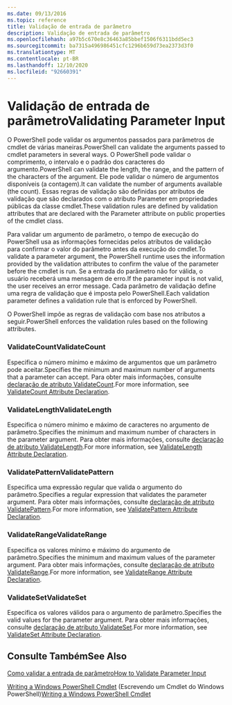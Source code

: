 ```yaml
---
ms.date: 09/13/2016
ms.topic: reference
title: Validação de entrada de parâmetro
description: Validação de entrada de parâmetro
ms.openlocfilehash: a97b5c670e8c36463a85bbef1506f6311bdd5ec3
ms.sourcegitcommit: ba7315a496986451cfc1296b659d73ea2373d3f0
ms.translationtype: MT
ms.contentlocale: pt-BR
ms.lasthandoff: 12/10/2020
ms.locfileid: "92660391"
---
```

# <a name="validating-parameter-input"></a><span data-ttu-id="5132f-103">Validação de entrada de parâmetro</span><span class="sxs-lookup"><span data-stu-id="5132f-103">Validating Parameter Input</span></span>

<span data-ttu-id="5132f-104">O PowerShell pode validar os argumentos passados para parâmetros de cmdlet de várias maneiras.</span><span class="sxs-lookup"><span data-stu-id="5132f-104">PowerShell can validate the arguments passed to cmdlet parameters in several ways.</span></span>
<span data-ttu-id="5132f-105">O PowerShell pode validar o comprimento, o intervalo e o padrão dos caracteres do argumento.</span><span class="sxs-lookup"><span data-stu-id="5132f-105">PowerShell can validate the length, the range, and the pattern of the characters of the argument.</span></span>
<span data-ttu-id="5132f-106">Ele pode validar o número de argumentos disponíveis (a contagem).</span><span class="sxs-lookup"><span data-stu-id="5132f-106">It can validate the number of arguments available (the count).</span></span>
<span data-ttu-id="5132f-107">Essas regras de validação são definidas por atributos de validação que são declarados com o atributo Parameter em propriedades públicas da classe cmdlet.</span><span class="sxs-lookup"><span data-stu-id="5132f-107">These validation rules are defined by validation attributes that are declared with the Parameter attribute on public properties of the cmdlet class.</span></span>

<span data-ttu-id="5132f-108">Para validar um argumento de parâmetro, o tempo de execução do PowerShell usa as informações fornecidas pelos atributos de validação para confirmar o valor do parâmetro antes da execução do cmdlet.</span><span class="sxs-lookup"><span data-stu-id="5132f-108">To validate a parameter argument, the PowerShell runtime uses the information provided by the validation attributes to confirm the value of the parameter before the cmdlet is run.</span></span>
<span data-ttu-id="5132f-109">Se a entrada do parâmetro não for válida, o usuário receberá uma mensagem de erro.</span><span class="sxs-lookup"><span data-stu-id="5132f-109">If the parameter input is not valid, the user receives an error message.</span></span>
<span data-ttu-id="5132f-110">Cada parâmetro de validação define uma regra de validação que é imposta pelo PowerShell.</span><span class="sxs-lookup"><span data-stu-id="5132f-110">Each validation parameter defines a validation rule that is enforced by PowerShell.</span></span>

<span data-ttu-id="5132f-111">O PowerShell impõe as regras de validação com base nos atributos a seguir.</span><span class="sxs-lookup"><span data-stu-id="5132f-111">PowerShell enforces the validation rules based on the following attributes.</span></span>

### <a name="validatecount"></a><span data-ttu-id="5132f-112">ValidateCount</span><span class="sxs-lookup"><span data-stu-id="5132f-112">ValidateCount</span></span>

<span data-ttu-id="5132f-113">Especifica o número mínimo e máximo de argumentos que um parâmetro pode aceitar.</span><span class="sxs-lookup"><span data-stu-id="5132f-113">Specifies the minimum and maximum number of arguments that a parameter can accept.</span></span>
<span data-ttu-id="5132f-114">Para obter mais informações, consulte [declaração de atributo ValidateCount](./validatecount-attribute-declaration.md).</span><span class="sxs-lookup"><span data-stu-id="5132f-114">For more information, see [ValidateCount Attribute Declaration](./validatecount-attribute-declaration.md).</span></span>

### <a name="validatelength"></a><span data-ttu-id="5132f-115">ValidateLength</span><span class="sxs-lookup"><span data-stu-id="5132f-115">ValidateLength</span></span>

<span data-ttu-id="5132f-116">Especifica o número mínimo e máximo de caracteres no argumento de parâmetro.</span><span class="sxs-lookup"><span data-stu-id="5132f-116">Specifies the minimum and maximum number of characters in the parameter argument.</span></span>
<span data-ttu-id="5132f-117">Para obter mais informações, consulte [declaração de atributo ValidateLength](./validatelength-attribute-declaration.md).</span><span class="sxs-lookup"><span data-stu-id="5132f-117">For more information, see [ValidateLength Attribute Declaration](./validatelength-attribute-declaration.md).</span></span>

### <a name="validatepattern"></a><span data-ttu-id="5132f-118">ValidatePattern</span><span class="sxs-lookup"><span data-stu-id="5132f-118">ValidatePattern</span></span>

<span data-ttu-id="5132f-119">Especifica uma expressão regular que valida o argumento do parâmetro.</span><span class="sxs-lookup"><span data-stu-id="5132f-119">Specifies a regular expression that validates the parameter argument.</span></span>
<span data-ttu-id="5132f-120">Para obter mais informações, consulte [declaração de atributo ValidatePattern](./validatepattern-attribute-declaration.md).</span><span class="sxs-lookup"><span data-stu-id="5132f-120">For more information, see [ValidatePattern Attribute Declaration](./validatepattern-attribute-declaration.md).</span></span>

### <a name="validaterange"></a><span data-ttu-id="5132f-121">ValidateRange</span><span class="sxs-lookup"><span data-stu-id="5132f-121">ValidateRange</span></span>

<span data-ttu-id="5132f-122">Especifica os valores mínimo e máximo do argumento de parâmetro.</span><span class="sxs-lookup"><span data-stu-id="5132f-122">Specifies the minimum and maximum values of the parameter argument.</span></span>
<span data-ttu-id="5132f-123">Para obter mais informações, consulte [declaração de atributo ValidateRange](./validaterange-attribute-declaration.md).</span><span class="sxs-lookup"><span data-stu-id="5132f-123">For more information, see [ValidateRange Attribute Declaration](./validaterange-attribute-declaration.md).</span></span>

### <a name="validateset"></a><span data-ttu-id="5132f-124">ValidateSet</span><span class="sxs-lookup"><span data-stu-id="5132f-124">ValidateSet</span></span>

<span data-ttu-id="5132f-125">Especifica os valores válidos para o argumento de parâmetro.</span><span class="sxs-lookup"><span data-stu-id="5132f-125">Specifies the valid values for the parameter argument.</span></span>
<span data-ttu-id="5132f-126">Para obter mais informações, consulte [declaração de atributo ValidateSet](./validateset-attribute-declaration.md).</span><span class="sxs-lookup"><span data-stu-id="5132f-126">For more information, see [ValidateSet Attribute Declaration](./validateset-attribute-declaration.md).</span></span>

## <a name="see-also"></a><span data-ttu-id="5132f-127">Consulte Também</span><span class="sxs-lookup"><span data-stu-id="5132f-127">See Also</span></span>

[<span data-ttu-id="5132f-128">Como validar a entrada de parâmetro</span><span class="sxs-lookup"><span data-stu-id="5132f-128">How to Validate Parameter Input</span></span>](./how-to-validate-parameter-input.md)

<span data-ttu-id="5132f-129">[Writing a Windows PowerShell Cmdlet](./writing-a-windows-powershell-cmdlet.md) (Escrevendo um Cmdlet do Windows PowerShell)</span><span class="sxs-lookup"><span data-stu-id="5132f-129">[Writing a Windows PowerShell Cmdlet](./writing-a-windows-powershell-cmdlet.md)</span></span>
